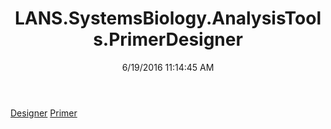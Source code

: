 ﻿---
title: LANS.SystemsBiology.AnalysisTools.PrimerDesigner
date: 6/19/2016 11:14:45 AM
---

[Designer](T-LANS.SystemsBiology.AnalysisTools.PrimerDesigner.Designer.html)
[Primer](T-LANS.SystemsBiology.AnalysisTools.PrimerDesigner.Primer.html)
